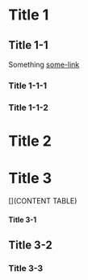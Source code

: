 # Title 1

## Title 1-1

Something
[some-link](some-where)

### Title 1-1-1

### Title 1-1-2

# Title 2

# Title 3

[](CONTENT TABLE)

#### Title 3-1

## Title 3-2

### Title 3-3